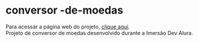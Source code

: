 # conversor -de-moedas
Para acessar a página web do projeto, [clique aqui](https://gustavoo011.github.io/conversor--de-moedas/).<br>
 Projeto de conversor de moedas desenvolvido durante a Imersão Dev Alura.
